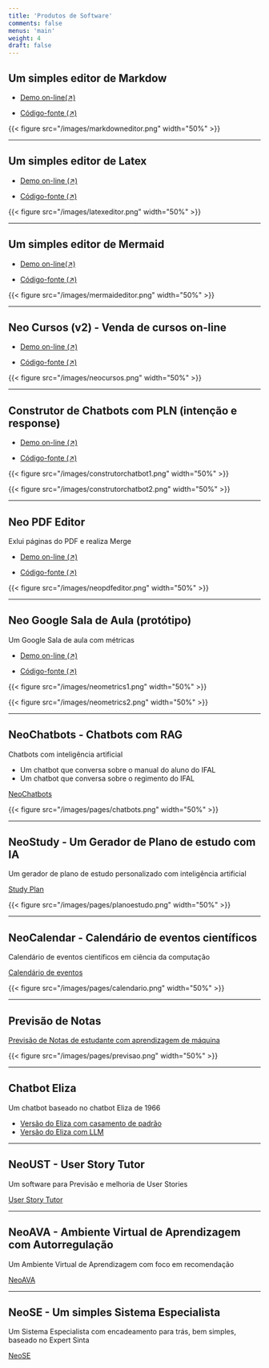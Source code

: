 ```yaml
---
title: 'Produtos de Software'
comments: false
menus: 'main'
weight: 4
draft: false
---
```


## Um simples editor de Markdow

- [Demo on-line(↗)](https://clean-markdown-canvas.lovable.app/)

- [Código-fonte (↗)](https://github.com/giseldo/clean-markdown-canvas)


{{< figure src="/images/markdowneditor.png" width="50%" >}}

---

## Um simples editor de Latex

- [Demo on-line (↗)](https://clean-latex-canvas.lovable.app/)

- [Código-fonte (↗)](https://github.com/giseldo/clean-latex-canvas)

{{< figure src="/images/latexeditor.png" width="50%" >}}

---

## Um simples editor de Mermaid

- [Demo on-line(↗)](https://clean-mermaid.lovable.app/)

- [Código-fonte (↗)](https://github.com/giseldo/clean-mermaid)


{{< figure src="/images/mermaideditor.png" width="50%" >}}

---

## Neo Cursos (v2) - Venda de cursos on-line

- [Demo on-line (↗)](https://skill-up-course-portal.lovable.app/)

- [Código-fonte (↗)](https://github.com/giseldo/skill-up-course-portal)

{{< figure src="/images/neocursos.png" width="50%" >}}

---

## Construtor de Chatbots com PLN (intenção e response)

- [Demo on-line (↗)](https://flow-buddy-chat.lovable.app/)

- [Código-fonte (↗)](https://github.com/giseldo/flow-buddy-chat)

{{< figure src="/images/construtorchatbot1.png" width="50%" >}}

{{< figure src="/images/construtorchatbot2.png" width="50%" >}}

---

## Neo PDF Editor 

Exlui páginas do PDF e realiza Merge

- [Demo on-line (↗)](https://neo-pdf-editor.lovable.app)

- [Código-fonte (↗)](https://github.com/giseldo/neo-pdf-editor)

{{< figure src="/images/neopdfeditor.png" width="50%" >}}

---

## Neo Google Sala de Aula (protótipo)

Um Google Sala de aula com métricas

- [Demo on-line (↗)](https://student-insight-classroom-metrics.lovable.app/)

- [Código-fonte (↗)](https://github.com/giseldo/student-insight-classroom-metrics)

{{< figure src="/images/neometrics1.png" width="50%" >}}

{{< figure src="/images/neometrics2.png" width="50%" >}}

---

## NeoChatbots - Chatbots com RAG
Chatbots com inteligência artificial

- Um chatbot que conversa sobre o manual do aluno do IFAL
- Um chatbot que conversa sobre o regimento do IFAL

[NeoChatbots](https://giseldo.github.io/ifal/)

{{< figure src="/images/pages/chatbots.png" width="50%" >}}

---

## NeoStudy - Um Gerador de Plano de estudo com IA
Um gerador de plano de estudo personalizado com inteligência artificial

[Study Plan](https://giseldo.github.io/study/)

{{< figure src="/images/pages/planoestudo.png" width="50%" >}}

---

## NeoCalendar - Calendário de eventos científicos
Calendário de eventos científicos em ciência da computação

[Calendário de eventos](https://giseldo-eventos-v2.hf.space)

{{< figure src="/images/pages/calendario.png" width="50%" >}}

---

## Previsão de Notas
[Previsão de Notas de estudante com aprendizagem de máquina](https://giseldo-predictstudentperformance.hf.space)

{{< figure src="/images/pages/previsao.png" width="50%" >}}

---

## Chatbot Eliza 
Um chatbot baseado no chatbot Eliza de 1966

- [Versão do Eliza com casamento de padrão](https://giseldo-eliza-raiz.hf.space)
- [Versão do Eliza com LLM](https://giseldo-eliza-llm.hf.space)
  
---

## NeoUST - User Story Tutor
Um software para Previsão e melhoria de User Stories

[User Story Tutor](https://giseldo-userstory.static.hf.space) 

---

## NeoAVA - Ambiente Virtual de Aprendizagem com Autorregulação
Um Ambiente Virtual de Aprendizagem com foco em recomendação

[NeoAVA](https://autorregulacao.streamlit.app/)

---

## NeoSE - Um simples Sistema Especialista
Um Sistema Especialista com encadeamento para trás, bem simples, baseado no Expert Sinta

[NeoSE](https://giseldo-neo-sistema-especialista.hf.space)
